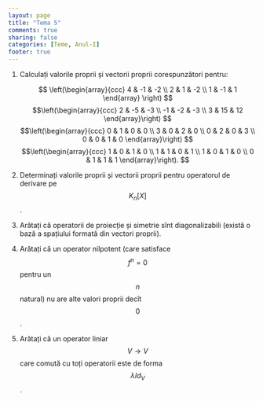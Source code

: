```yaml
---
layout: page
title: "Tema 5"
comments: true
sharing: false
categories: [Teme, Anul-I]
footer: true
---
```


1. Calculați valorile proprii și vectorii proprii corespunzători pentru:

    $$
    \left(\begin{array}{ccc}
    4 & -1 & -2 \\
    2 & 1 & -2 \\
    1 & -1 & 1
    \end{array} \right)
    $$
    $$\left(\begin{array}{ccc}
    2 & -5 & -3 \\
    -1 & -2 & -3 \\
    3 & 15 & 12 \end{array}\right)
    $$
    $$\left(\begin{array}{ccc}
    0 & 1 & 0 & 0 \\
    3 & 0 & 2 & 0 \\
    0 & 2 & 0 & 3 \\
    0 & 0 & 1 & 0
    \end{array}\right)
    $$
    $$\left(\begin{array}{ccc}
    1 & 0 & 1 & 0 \\
    1 & 1 & 0 & 1 \\
    1 & 0 & 1 & 0 \\
    0 & 1 & 1 & 1
   \end{array}\right).
    $$

2. Determinați valorile proprii și vectorii proprii pentru operatorul de
   derivare pe $$K_n[X]$$.

3. Arătați că operatorii de proiecție și simetrie sînt diagonalizabili (există o
   bază a spațiului formată din vectori proprii).

4. Arătați că un operator nilpotent (care satisface $$f^n=0$$ pentru un $$n$$
   natural) nu are alte valori proprii decît $$0$$.

5. Arătați că un operator liniar $$V \to V$$ care comută cu toți operatorii este de forma $$\lambda Id_V$$.


